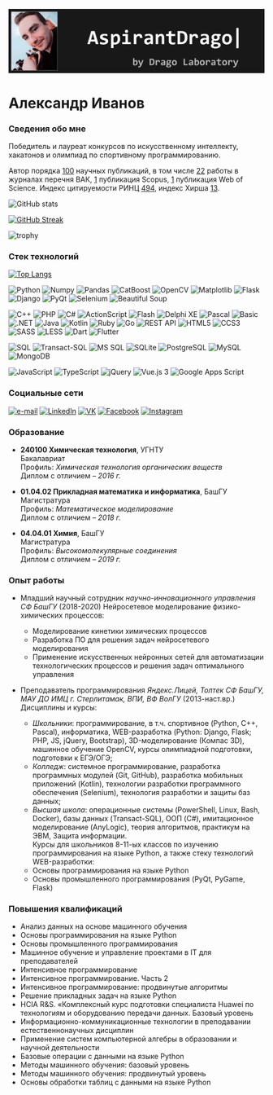 ![AspirantDrago <br />by Drago Laboratory](https://raw.githubusercontent.com/AspirantDrago/AspirantDrago/main/assets/header.gif)

# Александр Иванов

### Сведения обо мне

Победитель и лауреат конкурсов по искусственному интеллекту, хакатонов и олимпиад по спортивному программированию.

Автор порядка [100](https://elibrary.ru/author_items.asp?authorid=220682&show_option=1&show_refs=1) научных публикаций, в том числе [22](https://elibrary.ru/author_items.asp?authorid=220682&pubrole=100&show_refs=1&show_option=5) работы в
журналах перечня ВАК, [1](https://www.scopus.com/authid/detail.url?authorId=57205470240) публикация Scopus, [1](https://www.researcherid.com/rid/M-5364-2014) публикация Web of Science. Индекс цитируемости РИНЦ [494](https://elibrary.ru/author_profile.asp?authorid=220682), индекс Хирша [13](https://elibrary.ru/author_profile.asp?authorid=220682).


![GitHub stats](https://github-readme-stats.vercel.app/api?username=AspirantDrago&show_icons=true&theme=dark&locale=ru&include_all_commits=true&count_private=true&hide=prs,issues,contribs)

[![GitHub Streak](http://github-readme-streak-stats.herokuapp.com?user=AspirantDrago&theme=tokyonight_duo&hide_border=true&date_format=j%20M%5B%20Y%5D&locale=ru)](https://git.io/streak-stats)

![trophy](https://github-profile-trophy.vercel.app/?username=AspirantDrago&theme=darkhub&title=Stars,Commit,Followers,Repositories,MultiLanguage)

### Стек технологий

[![Top Langs](https://github-readme-stats.vercel.app/api/top-langs/?username=AspirantDrago&layout=compact&theme=dark&locale=ru&custom_title=Наиболее%20используемые%20языки)](https://github.com/AspirantDrago/github-readme-stats)

![Python](https://img.shields.io/badge/-Python-color&?style=for-the-badge&color=informational&logo=Python&logoColor=white)
![Numpy](https://img.shields.io/badge/-Numpy-color&?style=for-the-badge&color=informational&logo=Numpy)
![Pandas](https://img.shields.io/badge/-Pandas-color&?style=for-the-badge&color=informational&logo=Pandas)
![CatBoost](https://img.shields.io/badge/CatBoost-color&?style=for-the-badge&color=informational&logo=CatBoost)
![OpenCV](https://img.shields.io/badge/-OpenCV-color&?style=for-the-badge&color=informational&logo=OpenCV)
![Matplotlib](https://img.shields.io/badge/-Matplotlib-color&?style=for-the-badge&color=informational&logo=Matplotlib)
![Flask](https://img.shields.io/badge/-Flask-color&?style=for-the-badge&color=informational&logo=Flask)
![Django](https://img.shields.io/badge/-Django-color&?style=for-the-badge&color=informational&logo=Django)
![PyQt](https://img.shields.io/badge/-PyQt-color&?style=for-the-badge&color=informational&logo=PyQt)
![Selenium](https://img.shields.io/badge/-Selenium-color&?style=for-the-badge&color=informational&logo=Selenium&logoColor=white)
![Beautiful Soup](https://img.shields.io/badge/-Beautiful%20Soup-color&?style=for-the-badge&color=informational&logo=Beautiful%20Soup)

![C++](https://img.shields.io/badge/-C%2B%2B-color&?style=for-the-badge&color=informational&logo=C%2B%2B)
![PHP](https://img.shields.io/badge/-PHP-color&?style=for-the-badge&color=informational&logo=PHP&logoColor=white)
![C#](https://img.shields.io/badge/-C%23-color&?style=for-the-badge&color=informational&logo=C%20Sharp)
![ActionScript](https://img.shields.io/badge/-ActionScript-color&?style=for-the-badge&color=informational&logo=ActionScript)
![Flash](https://img.shields.io/badge/-Flash-color&?style=for-the-badge&color=informational&logo=Flash)
![Delphi XE](https://img.shields.io/badge/-Delphi%20XE-color&?style=for-the-badge&color=informational&logo=Delphi)
![Pascal](https://img.shields.io/badge/-Pascal-color&?style=for-the-badge&color=informational&logo=Pascal)
![Basic](https://img.shields.io/badge/-Basic-color&?style=for-the-badge&color=informational&logo=Basic)
![.NET](https://img.shields.io/badge/-.NET-color&?style=for-the-badge&color=informational&logo=.NET)
![Java](https://img.shields.io/badge/-Java-color&?style=for-the-badge&color=informational&logo=?logo=Java)
![Kotlin](https://img.shields.io/badge/-Kotlin-color&?style=for-the-badge&color=informational&logo=Kotlin&logoColor=white)
![Ruby](https://img.shields.io/badge/-Ruby-color&?style=for-the-badge&color=informational&logo=Ruby)
![Go](https://img.shields.io/badge/-Ruby-color&?style=for-the-badge&color=informational&logo=Go&logoColor=white)
![REST API](https://img.shields.io/badge/-REST%20API-color&?style=for-the-badge&color=informational&logo=REST%20API)
![HTML5](https://img.shields.io/badge/-HTML%205-color&?style=for-the-badge&color=informational&logo=HTML5&logoColor=white)
![CCS3](https://img.shields.io/badge/-CSS%203-color&?style=for-the-badge&color=informational&logo=CSS3)
![SASS](https://img.shields.io/badge/-SASS/SCSS-color&?style=for-the-badge&color=informational&logo=SASS&logoColor=white)
![LESS](https://img.shields.io/badge/-LESS-color&?style=for-the-badge&color=informational&logo=LESS)
![Dart](https://img.shields.io/badge/-Dart-color&?style=for-the-badge&color=informational&logo=Dart)
![Flutter](https://img.shields.io/badge/-Flutter-color&?style=for-the-badge&color=informational&logo=Flutter)

![SQL](https://img.shields.io/badge/-SQL-color&?style=for-the-badge&color=informational&logo=SQL)
![Transact-SQL](https://img.shields.io/badge/-Transact&#8211;SQL-color&?style=for-the-badge&color=informational&logo=Transact-SQL)
![MS SQL](https://img.shields.io/badge/-MS%20SQL-color&?style=for-the-badge&color=informational&logo=MS%20SQL)
![SQLite](https://img.shields.io/badge/-SQLite-color&?style=for-the-badge&color=informational&logo=SQLite)
![PostgreSQL](https://img.shields.io/badge/-PostgreSQL-color&?style=for-the-badge&color=informational&logo=PostgreSQL&logoColor=white)
![MySQL](https://img.shields.io/badge/-MySQL-color&?style=for-the-badge&color=informational&logo=MySQL&logoColor=white)
![MongoDB](https://img.shields.io/badge/-MongoDB-color&?style=for-the-badge&color=informational&logo=MongoDB&logoColor=white)

![JavaScript](https://img.shields.io/badge/-JavaScript-color&?style=for-the-badge&color=informational&logo=JavaScript&logoColor=white)
![TypeScript](https://img.shields.io/badge/-TypeScript-color&?style=for-the-badge&color=informational&logo=TypeScript&logoColor=white)
![jQuery](https://img.shields.io/badge/-jQuery-color&?style=for-the-badge&color=informational&logo=jQuery)
![Vue.js 3](https://img.shields.io/badge/-Vue.js%203-color&?style=for-the-badge&color=informational&logo=Vue.js&logoColor=white)
![Google Apps Script](https://img.shields.io/badge/-Google%20Apps%20Script-color&?style=for-the-badge&color=informational&logo=Google%20Drive&logoColor=white)

### Социальные сети

[![e-mail](https://img.shields.io/badge/-email-color&?style=for-the-badge&color=informational&logo=LinkedIn)](mailto:sanekclubstr@mail.ru)
[![LinkedIn](https://img.shields.io/badge/-LinkedIn-color&?style=for-the-badge&color=0077b5&logo=LinkedIn)](https://www.linkedin.com/in/ivanov-aspirant)
[![VK](https://img.shields.io/badge/-VK-color&?style=for-the-badge&color=45668e&logo=VK)](https://vk.com/xumukutyt)
[![Facebook](https://img.shields.io/badge/-Facebook-color&?style=for-the-badge&color=3b5998&logo=Facebook&logoColor=white)](https://facebook.com/sanekclubstr)
[![Instagram](https://img.shields.io/badge/-Instagram-color&?style=for-the-badge&color=E1306C&logo=Instagram&logoColor=white)](https://instagram.com/aspirantdrago/)



### Образование

* **240100 Химическая технология**, УГНТУ
<br />Бакалавриат
<br />Профиль: *Химическая технология органических веществ*
<br />Диплом с отличием – *2016 г.*

* **01.04.02 Прикладная математика и информатика**, БашГУ
<br />Магистратура
<br />Профиль: *Математическое моделирование*
<br />Диплом с отличием – *2018 г.*

* **04.04.01 Химия**, БашГУ
<br />Магистратура
<br />Профиль: *Высокомолекулярные соединения*
<br />Диплом с отличием – *2019 г.*

### Опыт работы

* Младший научный сотрудник *научно-инновационного управления СФ БашГУ* (2018-2020)
Нейросетевое моделирование физико-химических процессов:
    * Моделирование кинетики химических процессов
    * Разработка ПО для решения задач нейросетевого моделирования
    * Применение искусственных нейронных сетей для автоматизации
технологических процессов и решения задач оптимального управления

* Преподаватель программирования
*Яндекс.Лицей, Толтек СФ БашГУ, МАУ ДО ИМЦ г. Стерлитамак, ВПИ, ВФ ВолГУ* (2013-наст.вр.)
Дисциплины и курсы:
    * *Школьники*: программирование, в т.ч. спортивное (Python, C++, Pascal), информатика, WEB-разработка (Python: Django, Flask; PHP, JS, jQuery, Bootstrap), 3D-моделирование (Компас 3D), машинное обучение OpenCV, курсы олимпиадной подготовки, подготовки к ЕГЭ/ОГЭ;
    * *Колледж*: системное программирование, разработка программных модулей (Git, GitHub), разработка мобильных приложений (Kotlin), технологии разработки программного обеспечения (Selenium), технология разработки и защиты баз данных;
    * *Высшая школа*: операционные системы (PowerShell, Linux, Bash, Docker), базы данных (Transact-SQL), ООП (C#), имитационное моделирование (AnyLogic), теория алгоритмов, практикум на ЭВМ, Защита информации.
<br />Курсы для школьников 8-11-ых классов по изучению программирования на языке Python, а также стеку технологий WEB-разработки:
    * Основы программирования на языке Python
    * Основы промышленного программирования (PyQt, PyGame, Flask)

### Повышения квалификаций

* Анализ данных на основе машинного обучения
* Основы программирования на языке Python
* Основы промышленного программирования
* Машинное обучение и управление проектами в IT для преподавателей
* Интенсивное программирование
* Интенсивное программирование. Часть 2
* Интенсивное программирование: продвинутые алгоритмы
* Решение прикладных задач на языке Python
* HCIA R&S. «Комплексный курс подготовки специалиста Huawei по технологиям и оборудованию передачи данных. Базовый уровень
* Информационно-коммуникационные технологии в преподавании естественнонаучных дисциплин
* Применение систем компьютерной алгебры в образовании и научной деятельности
* Базовые операции с данными на языке Python
* Методы машинного обучения: базовый уровень
* Методы машинного обучения: продвинутый уровень
* Основы обработки таблиц с данными на языке Python
